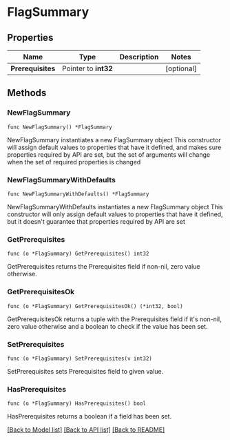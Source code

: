 # FlagSummary

## Properties

Name | Type | Description | Notes
------------ | ------------- | ------------- | -------------
**Prerequisites** | Pointer to **int32** |  | [optional] 

## Methods

### NewFlagSummary

`func NewFlagSummary() *FlagSummary`

NewFlagSummary instantiates a new FlagSummary object
This constructor will assign default values to properties that have it defined,
and makes sure properties required by API are set, but the set of arguments
will change when the set of required properties is changed

### NewFlagSummaryWithDefaults

`func NewFlagSummaryWithDefaults() *FlagSummary`

NewFlagSummaryWithDefaults instantiates a new FlagSummary object
This constructor will only assign default values to properties that have it defined,
but it doesn't guarantee that properties required by API are set

### GetPrerequisites

`func (o *FlagSummary) GetPrerequisites() int32`

GetPrerequisites returns the Prerequisites field if non-nil, zero value otherwise.

### GetPrerequisitesOk

`func (o *FlagSummary) GetPrerequisitesOk() (*int32, bool)`

GetPrerequisitesOk returns a tuple with the Prerequisites field if it's non-nil, zero value otherwise
and a boolean to check if the value has been set.

### SetPrerequisites

`func (o *FlagSummary) SetPrerequisites(v int32)`

SetPrerequisites sets Prerequisites field to given value.

### HasPrerequisites

`func (o *FlagSummary) HasPrerequisites() bool`

HasPrerequisites returns a boolean if a field has been set.


[[Back to Model list]](../README.md#documentation-for-models) [[Back to API list]](../README.md#documentation-for-api-endpoints) [[Back to README]](../README.md)


